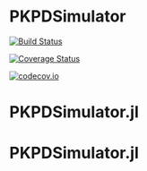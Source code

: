 # PKPDSimulator

[![Build Status](https://travis-ci.org/ChrisRackauckas/PKPDSimulator.jl.svg?branch=master)](https://travis-ci.org/ChrisRackauckas/PKPDSimulator.jl)

[![Coverage Status](https://coveralls.io/repos/ChrisRackauckas/PKPDSimulator.jl/badge.svg?branch=master&service=github)](https://coveralls.io/github/ChrisRackauckas/PKPDSimulator.jl?branch=master)

[![codecov.io](http://codecov.io/github/ChrisRackauckas/PKPDSimulator.jl/coverage.svg?branch=master)](http://codecov.io/github/ChrisRackauckas/PKPDSimulator.jl?branch=master)
# PKPDSimulator.jl
# PKPDSimulator.jl
